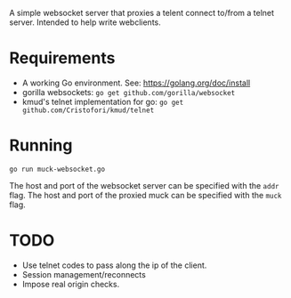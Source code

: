 A simple websocket server that proxies a telent connect to/from a telnet
server. Intended to help write webclients.

Requirements
============
 * A working Go environment. See: https://golang.org/doc/install
 * gorilla websockets: `go get github.com/gorilla/websocket`
 * kmud's telnet implementation for go: `go get github.com/Cristofori/kmud/telnet`

Running
=======
`go run muck-websocket.go`

The host and port of the websocket server can be specified with the `addr` flag.
The host and port of the proxied muck can be specified with the `muck` flag.

TODO
====
 * Use telnet codes to pass along the ip of the client.
 * Session management/reconnects
 * Impose real origin checks.

